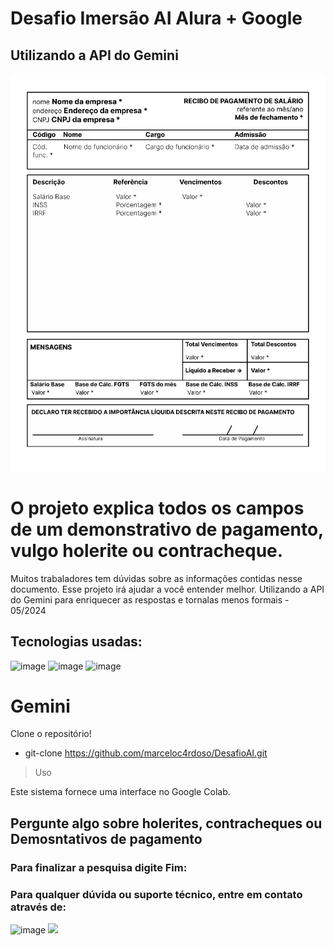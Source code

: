 # Desafio Imersão AI  Alura + Google
## Utilizando a API do Gemini

![banner](https://github.com/marceloc4rdoso/DesafioAI/blob/main/holerite.png )
# O projeto explica todos os campos de um demonstrativo de pagamento, vulgo holerite ou contracheque. 
Muitos trabaladores tem dúvidas sobre as informações contidas nesse documento. Esse projeto irá ajudar a você entender melhor.
Utilizando a API do Gemini para enriquecer as respostas e tornalas menos formais - 05/2024
## Tecnologias usadas:
![image](https://github.com/marceloc4rdoso/DesafioAI/assets/2300304/7478ccef-4bc5-4c0a-94f4-ceeafb29d30f)
![image](https://github.com/marceloc4rdoso/DesafioAI/assets/2300304/8a5a161f-c340-45d0-94a3-8007b1afd74d)
![image](https://github.com/marceloc4rdoso/DesafioAI/assets/2300304/e2d5bfb6-83d4-454b-86dd-3973564322ae)
# Gemini

Clone o repositório!

- git-clone https://github.com/marceloc4rdoso/DesafioAI.git

> Uso

Este sistema fornece uma interface no Google Colab.

## Pergunte algo sobre holerites, contracheques ou Demosntativos de pagamento
### Para finalizar a pesquisa digite Fim:

### Para qualquer dúvida ou suporte técnico, entre em contato através de:

![image](https://github.com/marceloc4rdoso/DesafioAI/assets/2300304/0cc932a8-d570-4478-8e1e-4b096177764b)
[<img src="https://cdn.jsdelivr.net/gh/devicons/devicon@latest/icons/linkedin/linkedin-original.svg" width="100" heidth="100"/>](https://br.linkedin.com/in/marcelo-cardoso-de-oliveira)
                

